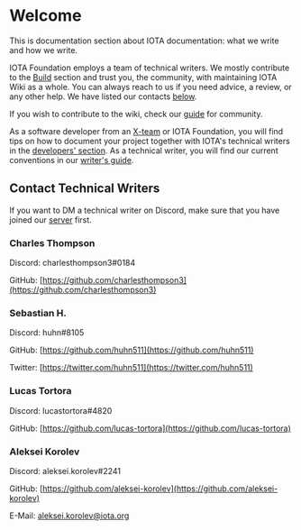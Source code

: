 # Welcome

This is documentation section about IOTA documentation: what we write and how we write.

IOTA Foundation employs a team of technical writers. We mostly contribute to the [Build](../../build/welcome.md) section and trust you, the community, with maintaining IOTA Wiki as a whole. You can always reach to us if you need advice, a review, or any other help. We have listed our contacts [below](#Contact%20Technical%20Writers).

If you wish to contribute to the wiki, check our [guide](./for_community/community_guide.md) for community.

As a software developer from an [X-team](../the-community/x-teams.md) or IOTA Foundation, you will find tips on how to document your project together with IOTA's technical writers in the [developers' section](for_devs/developer_guide.md). As a technical writer, you will find our current conventions in our [writer's guide](for_tws/writer_guide.md).

## Contact Technical Writers

If you want to DM a technical writer on Discord, make sure that you have joined our [server](../the-community/discord.md) first.

### Charles Thompson

Discord: charlesthompson3#0184

GitHub: [https://github.com/charlesthompson3](https://github.com/charlesthompson3)

### Sebastian H.

Discord: huhn#8105

GitHub: [https://github.com/huhn511](https://github.com/huhn511)

Twitter: [https://twitter.com/huhn511](https://twitter.com/huhn511)

### Lucas Tortora

Discord: lucastortora#4820

GitHub: [https://github.com/lucas-tortora](https://github.com/lucas-tortora)

### Aleksei Korolev

Discord: aleksei.korolev#2241

GitHub: [https://github.com/aleksei-korolev](https://github.com/aleksei-korolev)

E-Mail: [aleksei.korolev@iota.org](mailto:aleksei.korolev@iota.org)